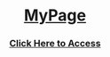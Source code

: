 <h1 align="center"><a href="https://rkuchak.github.io/MyPage/">MyPage</a></h1>

<h3 align="center"><a href="https://rkuchak.github.io/MyPage/">Click Here to Access</a></h3>